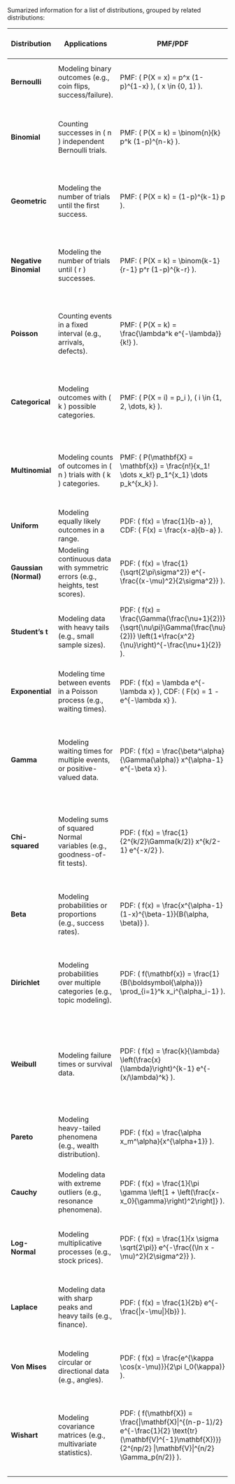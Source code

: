Sumarized information for a list of distributions, grouped by related distributions:

| **Distribution**            | **Applications**                                                                 | **PMF/PDF**                                                                                     | **Parameters and Moments**                                                                 | **Support, Shape, and Tail Behavior**                                                                 | **Relationships to Other Distributions**                                                                 |
|-----------------------------|----------------------------------------------------------------------------------|--------------------------------------------------------------------------------------------------------|-------------------------------------------------------------------------------------------|-------------------------------------------------------------------------------------------------------|----------------------------------------------------------------------------------------------------------|
| **Bernoulli**               | Modeling binary outcomes (e.g., coin flips, success/failure).                    | PMF: \( P(X = x) = p^x (1-p)^{1-x} \), \( x \in \{0, 1\} \).                                           | Parameter: \( p \). Mean: \( p \), Variance: \( p(1-p) \).                                | Support: \( \{0, 1\} \). Shape: Discrete, binary. Tail: Light.                                        | Special case of Binomial (\( n = 1 \)).                                                                  |
| **Binomial**                | Counting successes in \( n \) independent Bernoulli trials.                     | PMF: \( P(X = k) = \binom{n}{k} p^k (1-p)^{n-k} \).                                                    | Parameters: \( n \), \( p \). Mean: \( np \), Variance: \( np(1-p) \).                    | Support: \( \{0, 1, \dots, n\} \). Shape: Discrete, symmetric if \( p = 0.5 \). Tail: Light.          | Sum of \( n \) Bernoulli trials. Approximated by Normal for large \( n \).                              |
| **Geometric**               | Modeling the number of trials until the first success.                           | PMF: \( P(X = k) = (1-p)^{k-1} p \).                                                                   | Parameter: \( p \). Mean: \( \frac{1}{p} \), Variance: \( \frac{1-p}{p^2} \).             | Support: \( \{1, 2, \dots\} \). Shape: Discrete, right-skewed. Tail: Heavy.                          | Special case of Negative Binomial (\( r = 1 \)).                                                        |
| **Negative Binomial**       | Modeling the number of trials until \( r \) successes.                           | PMF: \( P(X = k) = \binom{k-1}{r-1} p^r (1-p)^{k-r} \).                                                | Parameters: \( r \), \( p \). Mean: \( \frac{r}{p} \), Variance: \( \frac{r(1-p)}{p^2} \).| Support: \( \{r, r+1, \dots\} \). Shape: Discrete, right-skewed. Tail: Heavy.                        | Generalization of Geometric (\( r = 1 \)).                                                              |
| **Poisson**                 | Counting events in a fixed interval (e.g., arrivals, defects).                   | PMF: \( P(X = k) = \frac{\lambda^k e^{-\lambda}}{k!} \).                                               | Parameter: \( \lambda \). Mean: \( \lambda \), Variance: \( \lambda \).                   | Support: \( \{0, 1, 2, \dots\} \). Shape: Discrete, right-skewed for small \( \lambda \). Tail: Light.| Limiting case of Binomial (\( n \to \infty \), \( p \to 0 \), \( np = \lambda \)).                      |
| **Categorical**             | Modeling outcomes with \( k \) possible categories.                              | PMF: \( P(X = i) = p_i \), \( i \in \{1, 2, \dots, k\} \).                                             | Parameters: \( p_1, p_2, \dots, p_k \). Mean: \( \mathbf{p} \), Variance: \( \mathbf{p}(1-\mathbf{p}) \). | Support: \( \{1, 2, \dots, k\} \). Shape: Discrete, depends on \( p_i \). Tail: Light.                | Generalization of Bernoulli (\( k = 2 \)).                                                              |
| **Multinomial**             | Modeling counts of outcomes in \( n \) trials with \( k \) categories.           | PMF: \( P(\mathbf{X} = \mathbf{x}) = \frac{n!}{x_1! \dots x_k!} p_1^{x_1} \dots p_k^{x_k} \).          | Parameters: \( n \), \( p_1, \dots, p_k \). Mean: \( np_i \), Variance: \( np_i(1-p_i) \).| Support: \( \mathbf{x} \in \mathbb{N}^k \) with \( \sum x_i = n \). Shape: Discrete, multivariate.    | Generalization of Binomial (\( k = 2 \)).                                                               |
| **Uniform**                 | Modeling equally likely outcomes in a range.                                     | PDF: \( f(x) = \frac{1}{b-a} \), CDF: \( F(x) = \frac{x-a}{b-a} \).                                    | Parameters: \( a \), \( b \). Mean: \( \frac{a+b}{2} \), Variance: \( \frac{(b-a)^2}{12} \). | Support: \( [a, b] \). Shape: Flat. Tail: Light.                                                      | Base distribution for many transformations.                                                             |
| **Gaussian (Normal)**       | Modeling continuous data with symmetric errors (e.g., heights, test scores).     | PDF: \( f(x) = \frac{1}{\sqrt{2\pi\sigma^2}} e^{-\frac{(x-\mu)^2}{2\sigma^2}} \).                      | Parameters: \( \mu \), \( \sigma^2 \). Mean: \( \mu \), Variance: \( \sigma^2 \).         | Support: \( (-\infty, \infty) \). Shape: Symmetric, bell-shaped. Tail: Light.                         | Central Limit Theorem: Sum of i.i.d. random variables converges to Normal.                              |
| **Student’s t**             | Modeling data with heavy tails (e.g., small sample sizes).                       | PDF: \( f(x) = \frac{\Gamma(\frac{\nu+1}{2})}{\sqrt{\nu\pi}\Gamma(\frac{\nu}{2})} \left(1+\frac{x^2}{\nu}\right)^{-\frac{\nu+1}{2}} \). | Parameter: \( \nu \) (degrees of freedom). Mean: \( 0 \) (if \( \nu > 1 \)), Variance: \( \frac{\nu}{\nu-2} \) (if \( \nu > 2 \)). | Support: \( (-\infty, \infty) \). Shape: Symmetric, heavier tails than Normal. Tail: Heavy.            | Approximates Normal as \( \nu \to \infty \).                                                            |
| **Exponential**             | Modeling time between events in a Poisson process (e.g., waiting times).         | PDF: \( f(x) = \lambda e^{-\lambda x} \), CDF: \( F(x) = 1 - e^{-\lambda x} \).                        | Parameter: \( \lambda \). Mean: \( \frac{1}{\lambda} \), Variance: \( \frac{1}{\lambda^2} \). | Support: \( [0, \infty) \). Shape: Right-skewed. Tail: Light.                                         | Special case of Gamma (\( k = 1 \)).                                                                    |
| **Gamma**                   | Modeling waiting times for multiple events, or positive-valued data.             | PDF: \( f(x) = \frac{\beta^\alpha}{\Gamma(\alpha)} x^{\alpha-1} e^{-\beta x} \).                       | Parameters: \( \alpha \) (shape), \( \beta \) (rate). Mean: \( \frac{\alpha}{\beta} \), Variance: \( \frac{\alpha}{\beta^2} \). | Support: \( [0, \infty) \). Shape: Right-skewed. Tail: Light to heavy depending on \( \alpha \).       | Generalization of Exponential (\( \alpha = 1 \)) and Chi-squared (\( \alpha = \frac{k}{2} \), \( \beta = \frac{1}{2} \)). |
| **Chi-squared**             | Modeling sums of squared Normal variables (e.g., goodness-of-fit tests).         | PDF: \( f(x) = \frac{1}{2^{k/2}\Gamma(k/2)} x^{k/2-1} e^{-x/2} \).                                     | Parameter: \( k \) (degrees of freedom). Mean: \( k \), Variance: \( 2k \).               | Support: \( [0, \infty) \). Shape: Right-skewed. Tail: Light to heavy depending on \( k \).           | Special case of Gamma (\( \alpha = \frac{k}{2} \), \( \beta = \frac{1}{2} \)).                          |
| **Beta**                    | Modeling probabilities or proportions (e.g., success rates).                     | PDF: \( f(x) = \frac{x^{\alpha-1}(1-x)^{\beta-1}}{B(\alpha, \beta)} \).                                | Parameters: \( \alpha \), \( \beta \). Mean: \( \frac{\alpha}{\alpha+\beta} \), Variance: \( \frac{\alpha\beta}{(\alpha+\beta)^2(\alpha+\beta+1)} \). | Support: \( [0, 1] \). Shape: Flexible (U-shaped, J-shaped, symmetric). Tail: Light.                   | Conjugate prior for Binomial.                                                                           |
| **Dirichlet**               | Modeling probabilities over multiple categories (e.g., topic modeling).          | PDF: \( f(\mathbf{x}) = \frac{1}{B(\boldsymbol{\alpha})} \prod_{i=1}^k x_i^{\alpha_i-1} \).            | Parameters: \( \boldsymbol{\alpha} \). Mean: \( \frac{\alpha_i}{\sum \alpha_j} \), Variance: \( \frac{\alpha_i(\sum \alpha_j - \alpha_i)}{(\sum \alpha_j)^2(\sum \alpha_j + 1)} \). | Support: \( \mathbf{x} \in [0, 1]^k \) with \( \sum x_i = 1 \). Shape: Multivariate, flexible.          | Generalization of Beta (\( k = 2 \)).                                                                   |
| **Weibull**                 | Modeling failure times or survival data.                                         | PDF: \( f(x) = \frac{k}{\lambda} \left(\frac{x}{\lambda}\right)^{k-1} e^{-(x/\lambda)^k} \).           | Parameters: \( k \) (shape), \( \lambda \) (scale). Mean: \( \lambda \Gamma(1+\frac{1}{k}) \), Variance: \( \lambda^2 \left[\Gamma(1+\frac{2}{k}) - \Gamma(1+\frac{1}{k})^2\right] \). | Support: \( [0, \infty) \). Shape: Flexible (right-skewed, exponential-like). Tail: Light to heavy.     | Generalization of Exponential (\( k = 1 \)).                                                            |
| **Pareto**                  | Modeling heavy-tailed phenomena (e.g., wealth distribution).                     | PDF: \( f(x) = \frac{\alpha x_m^\alpha}{x^{\alpha+1}} \).                                              | Parameters: \( x_m \) (scale), \( \alpha \) (shape). Mean: \( \frac{\alpha x_m}{\alpha-1} \) (if \( \alpha > 1 \)), Variance: \( \frac{x_m^2 \alpha}{(\alpha-1)^2(\alpha-2)} \) (if \( \alpha > 2 \)). | Support: \( [x_m, \infty) \). Shape: Right-skewed. Tail: Heavy.                                        | Related to Exponential via log-transform.                                                              |
| **Cauchy**                  | Modeling data with extreme outliers (e.g., resonance phenomena).                 | PDF: \( f(x) = \frac{1}{\pi \gamma \left[1 + \left(\frac{x-x_0}{\gamma}\right)^2\right]} \).           | Parameters: \( x_0 \) (location), \( \gamma \) (scale). Mean: Undefined, Variance: Undefined. | Support: \( (-\infty, \infty) \). Shape: Symmetric, heavy-tailed. Tail: Heavy.                        | Special case of Student’s t (\( \nu = 1 \)).                                                            |
| **Log-Normal**              | Modeling multiplicative processes (e.g., stock prices).                          | PDF: \( f(x) = \frac{1}{x \sigma \sqrt{2\pi}} e^{-\frac{(\ln x - \mu)^2}{2\sigma^2}} \).               | Parameters: \( \mu \), \( \sigma \). Mean: \( e^{\mu + \frac{\sigma^2}{2}} \), Variance: \( (e^{\sigma^2} - 1) e^{2\mu + \sigma^2} \). | Support: \( (0, \infty) \). Shape: Right-skewed. Tail: Heavy.                                          | Exponential of a Normal random variable.                                                                |
| **Laplace**                 | Modeling data with sharp peaks and heavy tails (e.g., finance).                  | PDF: \( f(x) = \frac{1}{2b} e^{-\frac{\|x-\mu\|}{b}} \).                                                 | Parameters: \( \mu \) (location), \( b \) (scale). Mean: \( \mu \), Variance: \( 2b^2 \).  | Support: \( (-\infty, \infty) \). Shape: Symmetric, sharper peak than Normal. Tail: Heavy.             | Related to Exponential via absolute difference.                                                         |
| **Von Mises**               | Modeling circular or directional data (e.g., angles).                            | PDF: \( f(x) = \frac{e^{\kappa \cos(x-\mu)}}{2\pi I_0(\kappa)} \).                                     | Parameters: \( \mu \) (location), \( \kappa \) (concentration). Mean: \( \mu \), Variance: \( 1 - \frac{I_1(\kappa)}{I_0(\kappa)} \). | Support: \( [0, 2\pi) \). Shape: Symmetric, peak at \( \mu \). Tail: Light.                            | Circular analog of Normal.                                                                              |
| **Wishart**                 | Modeling covariance matrices (e.g., multivariate statistics).                    | PDF: \( f(\mathbf{X}) = \frac{\|\mathbf{X}\|^{(n-p-1)/2} e^{-\frac{1}{2} \text{tr}(\mathbf{V}^{-1}\mathbf{X})}}{2^{np/2} \|\mathbf{V}\|^{n/2} \Gamma_p(n/2)} \). | Parameters: \( n \) (degrees of freedom), \( \mathbf{V} \) (scale matrix). Mean: \( n\mathbf{V} \), Variance: Complex. | Support: Positive definite matrices. Shape: Multivariate, depends on \( n \) and \( \mathbf{V} \).      | Generalization of Chi-squared to matrices.                                                              |

